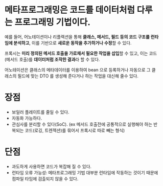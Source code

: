 # 메타프로그래밍은 **코드를 데이터처럼 다루는 프로그래밍 기법**이다.  

예를 들어, 어노테이션이나 리플렉션을 통해 **클래스, 메서드, 필드 등의 코드 구조를 런타임에 분석하고**, 이를 기반으로 **새로운 동작을 추가하거나 수정**할 수 있다.  

프록시는 **미리 정의된 메서드 호출을 가로채서 필요한 작업을 삽입**할 수 있고, 이는 코드(메서드 호출)를 **데이터처럼 조작한 결과**라 할 수 있다. 

어노테이션은 클래스의 메타데이터를 이용하여 bean 으로 등록하거나 자동으로 그 클래스의 필드에 맞는 DTO 를 생성해 준다거나 하는 작업을 대신해 줄수 있다.

# 장점
* 보일러 플레이트를 줄일 수 있다.
* 자동화 가능하다.
* 관심사를 분리할 수 있다(SoC). (ex 메서드 호출전에 공통적으로 실행해야 하는 반복되는 코드(로깅, 트렌젝션)를 묶어서 프록시로 따로 빼는 형식)

# 단점
* 과도하게 사용하면 코드가 복잡해 질 수 있다.
* 런타임 오류 가능성: 메타프로그래밍 기법 대부분 런타임에 작동하는 것이기 때문에 컴파일 타임에 검출되지 않을 수 있다.

